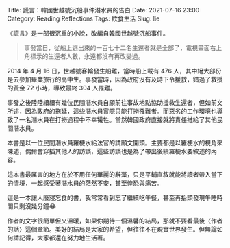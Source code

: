 Title: 謊言：韓國世越號沉船事件潛水員的告白
Date: 2021-07-16 23:00
Category: Reading Reflections
Tags: 飲食生活
Slug: lie

《謊言》是一部很沉重的小說，改編自韓國世越號沉船事件。

> 事發當日，從船上逃出來的一百七十二名生還者就是全部了，電視畫面右上角標示的生還者人數，永遠都沒有再改變過。

2014 年 4 月 16 日，世越號客輪發生船難，當時船上載有 476 人，其中絕大部份是去參加畢業旅行的高中生。事發當時，因為政府沒有及時下令援救，錯過了救援的黃金 72 小時，導致最終 304 人罹難。

事發之後陸陸續續有幾位民間潛水員自願前往事故地點協助援救生還者，但如前文所述，因為政府的拖延，這些潛水員實際只能打撈罹難者。而惡劣的工作環境也導致了一名潛水員在打撈過程中不幸犧牲。當然韓國政府直接就將責任推給了其他民間潛水員。

本書是以一位民間潛水員羅梗水給法官的請願文開頭。主要都是以羅梗水的視角來陳述，偶爾會穿插其他人的訪談，這些訪談也是為了帶出後續羅梗水要敘述的內容。

這本書最厲害的地方在於不用任何華麗的辭藻，只是平鋪直敘就能將讀者帶入當下的情境，一起感受著潛水員的茫然不安，甚至惶恐與痛苦。

這是一本讓人廢寢忘食的書，我常常看到忘了繼續吃午餐，甚至再抬頭發現午睡時間只剩沒幾分鐘😂

作者的文字很簡單但又溫暖，如果你期待一個溫馨的結局，那就不要看最後〈作者的話〉這個章節。美好的結局是大家的希望，但往往不在現實世界發生。但無論如何請記得，大家都還在努力地生活著。